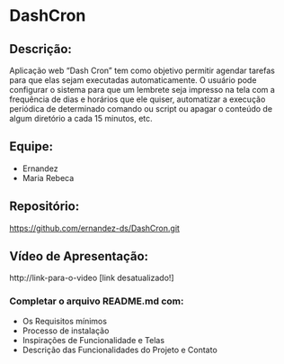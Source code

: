 # DashCron

## Descrição:

Aplicação web “Dash Cron” tem como objetivo permitir agendar  tarefas para que elas sejam executadas automaticamente. O usuário pode configurar o sistema para que um lembrete seja impresso na tela com a frequência de dias e horários que ele quiser, automatizar a execução periódica de determinado comando ou script ou apagar o conteúdo de algum diretório a cada 15 minutos, etc.

## Equipe:

* Ernandez
* Maria Rebeca

## Repositório: 
https://github.com/ernandez-ds/DashCron.git

## Vídeo de Apresentação: 
http://link-para-o-video [link desatualizado!]


### Completar o arquivo README.md com:

* Os Requisitos mínimos
* Processo de instalação
* Inspirações de Funcionalidade e Telas
* Descrição das Funcionalidades do Projeto e Contato
